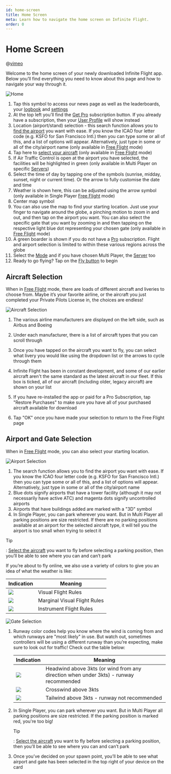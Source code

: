 ```yaml
---
id: home-screen
title: Home Screen
meta: Learn how to navigate the home screen on Infinite Flight.
order: 0
---
```


# Home Screen



@[vimeo](880529317)



Welcome to the home screen of your newly downloaded Infinite Flight app. Below you’ll find everything you need to know about this page and how to navigate your way through it.

![Home](_images/manual/frames/home-screen-242.png)



1. Tap this symbol to access our news page as well as the leaderboards, your [logbook](/guide/getting-started-guide/home-user-interface/logbook#logbook) and [settings](/guide/getting-started-guide/home-user-interface/settings#settings)
2. At the top left you’ll find the [Get Pro](/guide/getting-started-guide/home-user-interface/subscriptions) subscription button. If you already have a subscription, then your [User Profile](/guide/getting-started-guide/home-user-interface/user-profile) will show instead
3. Location (airport/stand) selection - this search function allows you to [find the airport](/guide/getting-started-guide/home-user-interface/home-screen#airport-and-gate-selection) you want with ease. If you know the ICAO four letter code (e.g. KSFO for San Francisco Intl.) then you can type some or all of this, and a list of options will appear. Alternatively, just type in some or all of the city/airport name (only available in [Free Flight](/guide/getting-started-guide/home-user-interface/mode#free-flight) mode)
4. Tap here to [select your aircraft](/guide/getting-started-guide/home-user-interface/home-screen#aircraft-selection) (only available in [Free Flight](/guide/getting-started-guide/home-user-interface/mode#free-flight) mode)
5. If Air Traffic Control is open at the airport you have selected, the facilities will be highlighted in green (only available in Multi Player on specific [Servers](/guide/getting-started-guide/home-user-interface/mode#servers))
6. Select the time of day by tapping one of the symbols (sunrise, midday, sunset, night or current time). Or the arrow to fully customise the date and time
7. Weather is shown here, this can be adjusted using the arrow symbol (only available in Single Player [Free Flight](/guide/getting-started-guide/home-user-interface/mode#free-flight) mode)
8. Center map symbol
9. You can also use the map to find your starting location. Just use your finger to navigate around the globe, a pinching motion to zoom in and out, and then tap on the airport you want. You can also select the specific gate that you want by zooming in and then tapping on the respective light blue dot representing your chosen gate (only available in [Free Flight](/guide/getting-started-guide/home-user-interface/mode#free-flight) mode)
10. A green boarder is shown if you do not have a [Pro](/guide/getting-started-guide/home-user-interface/subscriptions) subscription. Flight and airport selection is limited to within these various regions across the globe
11. Select the [Mode](/guide/getting-started-guide/home-user-interface/mode#mode) and if you have chosen Multi Player, the [Server](/guide/getting-started-guide/home-user-interface/mode#servers) too
12. Ready to go flying? Tap on the [Fly button](/guide/getting-started-guide/pilot-user-interface/fly-screen) to begin




## Aircraft Selection

When in [Free Flight](/guide/getting-started-guide/home-user-interface/mode#free-flight) mode, there are loads of different aircraft and liveries to choose from. Maybe it’s your favorite airline, or the aircraft you just completed your Private Pilots License in, the choices are endless!



![Aircraft Selection](_images/manual/frames/aircraft-selection-232.png)



1. The various airline manufacturers are displayed on the left side, such as Airbus and Boeing

     

2. Under each manufacturer, there is a list of aircraft types that you can scroll through

     

3. Once you have tapped on the aircraft you want to fly, you can select what livery you would like using the dropdown list or the arrows to cycle through them

     

4. Infinite Flight has been in constant development, and some of our earlier aircraft aren't the same standard as the latest aircraft in our fleet. If this box is ticked, all of our aircraft (including older, legacy aircraft) are shown on your list

     

5. If you have re-installed the app or paid for a Pro Subscription, tap "Restore Purchases" to make sure you have all of your purchased aircraft available for download

    

6. Tap "OK" once you have made your selection to return to the Free Flight page



## Airport and Gate Selection

When in [Free Flight](/guide/getting-started-guide/home-user-interface/mode#free-flight) mode, you can also select your starting location.



![Airport Selection](_images/manual/frames/airport-selection-233.png)

 

1. The search function allows you to find the airport you want with ease. If you know the ICAO four letter code (e.g. KSFO for San Francisco Intl.) then you can type some or all of this, and a list of options will appear. Alternatively, just type in some or all of the city/airport name
2. Blue dots signify airports that have a tower facility (although it may not necessarily have active ATC) and magenta dots signify uncontrolled airports
3. Airports that have buildings added are marked with a "3D" symbol
4. In Single Player, you can park wherever you want. But in Multi Player all parking positions are size restricted. If there are no parking positions available at an airport for the selected aircraft type, it will tell you the airport is too small when trying to select it



Tip

: [Select the aircraft](/guide/getting-started-guide/home-user-interface/home-screen#aircraft-selection) you want to fly before selecting a parking position, then you’ll be able to see where you can and can’t park



If you’re about to fly online, we also use a variety of colors to give you an idea of what the weather is like:

| Indication                                  | Meaning                      |
| ------------------------------------------- | ---------------------------- |
| ![](_images/manual/tables/weather-vfr.png)  | Visual Flight Rules          |
| ![](_images/manual/tables/weather-mvfr.png) | Marginal Visual Flight Rules |
| ![](_images/manual/tables/weather-ifr.png)  | Instrument Flight Rules      |



![Gate Selection](_images/manual/frames/gate-selection-233.png)



1. Runway color codes help you know where the wind is coming from and which runways are "most likely" in use. But watch out, sometimes controllers will be using a different runway than you’re expecting, make sure to look out for traffic! Check out the table below:

   | Indication                                    | Meaning                                                      |
   | --------------------------------------------- | ------------------------------------------------------------ |
   | ![](_images/manual/tables/weather-green.png)  | Headwind above 3kts (or wind from any direction when under 3kts) - runway recommended |
   | ![](_images/manual/tables/weather-orange.png) | Crosswind above 3kts                                         |
   | ![](_images/manual/tables/weather-red.png)    | Tailwind above 3kts - runway not recommended                 |

   

2. In Single Player, you can park wherever you want. But in Multi Player all parking positions are size restricted. If the parking position is marked red, you're too big!

    

   Tip

   : [Select the aircraft](/guide/getting-started-guide/home-user-interface/home-screen#aircraft-selection) you want to fly before selecting a parking position, then you’ll be able to see where you can and can’t park

   

3. Once you’ve decided on your spawn point, you’ll be able to see what airport and gate has been selected in the top right of your device on the card

  ​    
